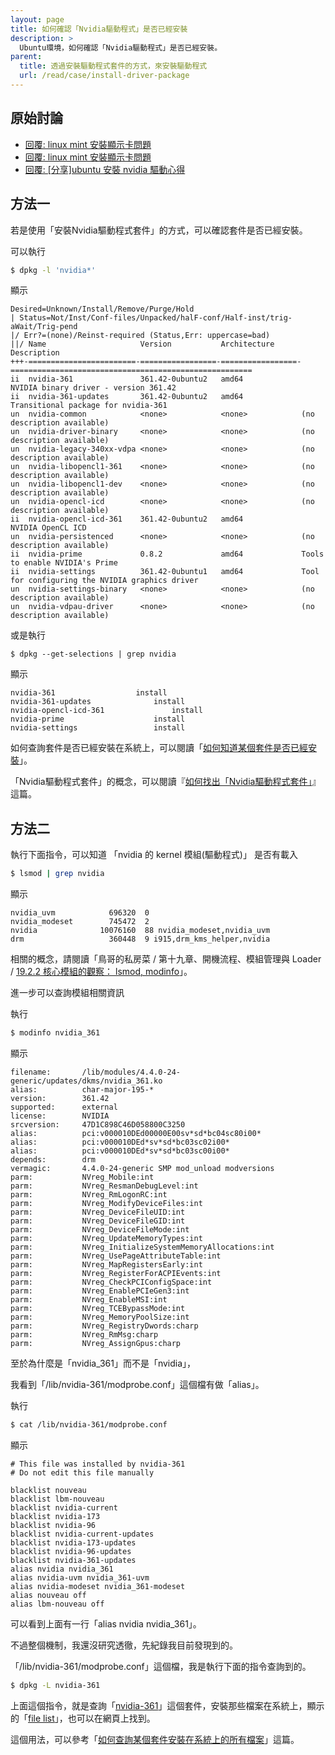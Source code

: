 ```yaml
---
layout: page
title: 如何確認「Nvidia驅動程式」是否已經安裝
description: >
  Ubuntu環境，如何確認「Nvidia驅動程式」是否已經安裝。
parent:
  title: 透過安裝驅動程式套件的方式，來安裝驅動程式
  url: /read/case/install-driver-package
---
```



## 原始討論

* [回覆: linux mint 安裝顯示卡問題](https://www.ubuntu-tw.org/modules/newbb/viewtopic.php?post_id=353076#forumpost353076)
* [回覆: linux mint 安裝顯示卡問題](https://www.ubuntu-tw.org/modules/newbb/viewtopic.php?post_id=353082#forumpost353082)
* [回覆: [分享]ubuntu 安裝 nvidia 驅動心得](https://www.ubuntu-tw.org/modules/newbb/viewtopic.php?post_id=331892#forumpost331892)


## 方法一

若是使用「安裝Nvidia驅動程式套件」的方式，可以確認套件是否已經安裝。

可以執行

``` sh
$ dpkg -l 'nvidia*'
```

顯示

```
Desired=Unknown/Install/Remove/Purge/Hold
| Status=Not/Inst/Conf-files/Unpacked/halF-conf/Half-inst/trig-aWait/Trig-pend
|/ Err?=(none)/Reinst-required (Status,Err: uppercase=bad)
||/ Name                     Version           Architecture      Description
+++-========================-=================-=================-======================================================
ii  nvidia-361               361.42-0ubuntu2   amd64             NVIDIA binary driver - version 361.42
ii  nvidia-361-updates       361.42-0ubuntu2   amd64             Transitional package for nvidia-361
un  nvidia-common            <none>            <none>            (no description available)
un  nvidia-driver-binary     <none>            <none>            (no description available)
un  nvidia-legacy-340xx-vdpa <none>            <none>            (no description available)
un  nvidia-libopencl1-361    <none>            <none>            (no description available)
un  nvidia-libopencl1-dev    <none>            <none>            (no description available)
un  nvidia-opencl-icd        <none>            <none>            (no description available)
ii  nvidia-opencl-icd-361    361.42-0ubuntu2   amd64             NVIDIA OpenCL ICD
un  nvidia-persistenced      <none>            <none>            (no description available)
ii  nvidia-prime             0.8.2             amd64             Tools to enable NVIDIA's Prime
ii  nvidia-settings          361.42-0ubuntu1   amd64             Tool for configuring the NVIDIA graphics driver
un  nvidia-settings-binary   <none>            <none>            (no description available)
un  nvidia-vdpau-driver      <none>            <none>            (no description available)
```

或是執行

```
$ dpkg --get-selections | grep nvidia
```

顯示

```
nvidia-361					install
nvidia-361-updates				install
nvidia-opencl-icd-361				install
nvidia-prime					install
nvidia-settings					install
```

如何查詢套件是否已經安裝在系統上，可以閱讀「[如何知道某個套件是否已經安裝](http://samwhelp.github.io/book-ubuntu-basic-skill/book/content/package/how-to-figure-out-package-installed.html)」。

「Nvidia驅動程式套件」的概念，可以閱讀『[如何找出「Nvidia驅動程式套件」]((/book-ubuntu-qna/read/case/install-driver-package/nvidia-driver-package.html))』這篇。


## 方法二


執行下面指令，可以知道 「nvidia 的 kernel 模組(驅動程式)」 是否有載入

``` sh
$ lsmod | grep nvidia
```

顯示

```
nvidia_uvm            696320  0
nvidia_modeset        745472  2
nvidia              10076160  88 nvidia_modeset,nvidia_uvm
drm                   360448  9 i915,drm_kms_helper,nvidia
```

相關的概念，請閱讀「鳥哥的私房菜 / 第十九章、開機流程、模組管理與 Loader / [19.2.2 核心模組的觀察： lsmod, modinfo](http://linux.vbird.org/linux_basic/0510osloader.php#kernel_look)」。


進一步可以查詢模組相關資訊

執行

``` sh
$ modinfo nvidia_361
```

顯示

```
filename:       /lib/modules/4.4.0-24-generic/updates/dkms/nvidia_361.ko
alias:          char-major-195-*
version:        361.42
supported:      external
license:        NVIDIA
srcversion:     47D1C898C46D058800C3250
alias:          pci:v000010DEd00000E00sv*sd*bc04sc80i00*
alias:          pci:v000010DEd*sv*sd*bc03sc02i00*
alias:          pci:v000010DEd*sv*sd*bc03sc00i00*
depends:        drm
vermagic:       4.4.0-24-generic SMP mod_unload modversions
parm:           NVreg_Mobile:int
parm:           NVreg_ResmanDebugLevel:int
parm:           NVreg_RmLogonRC:int
parm:           NVreg_ModifyDeviceFiles:int
parm:           NVreg_DeviceFileUID:int
parm:           NVreg_DeviceFileGID:int
parm:           NVreg_DeviceFileMode:int
parm:           NVreg_UpdateMemoryTypes:int
parm:           NVreg_InitializeSystemMemoryAllocations:int
parm:           NVreg_UsePageAttributeTable:int
parm:           NVreg_MapRegistersEarly:int
parm:           NVreg_RegisterForACPIEvents:int
parm:           NVreg_CheckPCIConfigSpace:int
parm:           NVreg_EnablePCIeGen3:int
parm:           NVreg_EnableMSI:int
parm:           NVreg_TCEBypassMode:int
parm:           NVreg_MemoryPoolSize:int
parm:           NVreg_RegistryDwords:charp
parm:           NVreg_RmMsg:charp
parm:           NVreg_AssignGpus:charp

```

至於為什麼是「nvidia_361」而不是「nvidia」，

我看到「/lib/nvidia-361/modprobe.conf」這個檔有做「alias」。

執行

``` sh
$ cat /lib/nvidia-361/modprobe.conf
```

顯示

```
# This file was installed by nvidia-361
# Do not edit this file manually

blacklist nouveau
blacklist lbm-nouveau
blacklist nvidia-current
blacklist nvidia-173
blacklist nvidia-96
blacklist nvidia-current-updates
blacklist nvidia-173-updates
blacklist nvidia-96-updates
blacklist nvidia-361-updates
alias nvidia nvidia_361
alias nvidia-uvm nvidia_361-uvm
alias nvidia-modeset nvidia_361-modeset
alias nouveau off
alias lbm-nouveau off
```

可以看到上面有一行「alias nvidia nvidia_361」。

不過整個機制，我還沒研究透徹，先紀錄我目前發現到的。

「/lib/nvidia-361/modprobe.conf」這個檔，我是執行下面的指令查詢到的。

``` sh
$ dpkg -L nvidia-361
```

上面這個指令，就是查詢「[nvidia-361](http://packages.ubuntu.com/xenial/nvidia-361)」這個套件，安裝那些檔案在系統上，顯示的「[file list](http://packages.ubuntu.com/xenial/amd64/nvidia-361/filelist)」，也可以在網頁上找到。

這個用法，可以參考「[如何查詢某個套件安裝在系統上的所有檔案](http://samwhelp.github.io/book-ubuntu-basic-skill/book/content/package/how-to-find-out-list-of-files-installed-by-a-package.html)」這篇。
